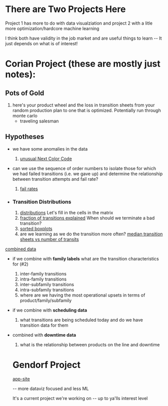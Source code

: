 <a id='top'></a>

# There are Two Projects Here

Project 1 has more to do with data visualziation and project 2 with a litle more optimization/hardcore machine learning

I think both have validity in the job market and are useful things to learn -- It just depends on what is of interest!

# Corian Project (these are mostly just notes): 

## Pots of Gold

1. here's your product wheel and the loss in transition sheets from your random
    production plan to one that is optimized. Potentially run through
    monte carlo
    * traveling salesman
    
## Hypotheses
* we have some anomalies in the data
    1. [unusual Next Color Code](#color)
    
* can we use the sequence of order numbers to isolate those for which we had failed transitions 
  (i.e. we gave up) and determine the relationship between transition attempts and fail rate?
    1. [fail rates](#fail)

    

    

* ### Transition Distributions
    1. [distributions](#dist) Let's fill in the cells in the matrix
    1. [fraction of transitions explained](#terminate)  When should we terminate a bad transition?
    3. [sorted boxplots](#sorted)
    2. are we learning as we do the transition more often? [median transition sheets vs number of transits](#transits)


[combined data](#combinations)

* if we combine with **family labels** what are the transition characteristics for (#2)
   
    1. inter-family transitions
    2. intra-family transitions
    3. inter-subfamily transitions
    4. intra-subfamily transitions
    5. where are we having the most operational upsets in terms of product/family/subfamily


* if we combine with **scheduling data**
    1. what transitions are being scheduled today and do we have transition data for them


* combined with **downtime data**
    1. what is the relationship between products on the line and downtime
    
  # Gendorf Project
  
  [app-site](#http://www.gendorf-dev.herokuapp.com/)
  
  -- more dataviz focused and less ML
  
  It's a current project we're working on -- up to ya'lls interest level
  
